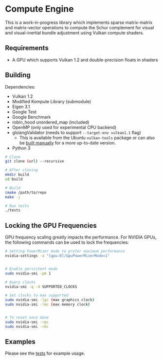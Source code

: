 # Compute Engine

This is a work-in-progress library which implements sparse matrix-matrix and matrix-vector operations to compute the Schur complement for visual and visual-inertial bundle adjustment using Vulkan compute shaders.

## Requirements

- A GPU which supports Vulkan 1.2 and double-precision floats in shaders

## Building

Dependencies:

- Vulkan 1.2
- Modified Kompute Library (submodule)
- Eigen 3.1
- Google Test
- Google Benchmark
- robin_hood unordered_map (included)
- OpenMP (only used for experimental CPU backend)
- glslangValidator (needs to support `--target-env vulkan1.1` flag)
  - This is available from the Ubuntu `vulkan-tools` package or can also be [built manually](https://github.com/KhronosGroup/glslang) for a more up-to-date version.
- Python 3


```bash
# Clone
git clone (url) --recursive

# After cloning
mkdir build
cd build

# Build
cmake /path/to/repo
make -j

# Run tests
./tests
```

## Locking the GPU Frequencies

GPU frequency scaling greatly impacts the performance. For NVIDIA GPUs, the following commands can be used to lock the frequencies:

```bash
# Setting PowerMizer mode to prefer maximum performance
nvidia-settings -a "[gpu:0]/GpuPowerMizerMode=1"


# Enable persistent mode
sudo nvidia-smi -pm 1 

# Query clocks
nvidia-smi -q -d SUPPORTED_CLOCKS

# Set clocks to max supported
sudo nvidia-smi -lgc (max graphics clock)
sudo nvidia-smi -lmc (max memory clock)


# To reset once done
sudo nvidia-smi -rgc
sudo nvidia-smi -rmc
```

## Examples

Please see the [tests](src/tests.cpp) for example usage.